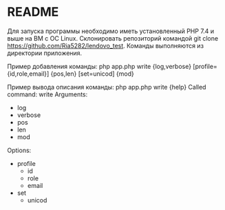 # README

Для запуска программы необходимо иметь установленный PHP 7.4 и выше на ВМ с ОС Linux.
Склонировать репозиторий командой git clone https://github.com/Ria5282/lendovo_test.
Команды выполняются из директории приложения.

Пример добавления команды:
php app.php write {log,verbose} [profile={id,role,email}] {pos,len} [set=unicod] {mod}

Пример вывода описания команды:
php app.php write {help}
Called command: write
Arguments:
   - log
   - verbose
   - pos
   - len
   - mod

Options:
   - profile
      - id
      - role
      - email
   - set
      - unicod
